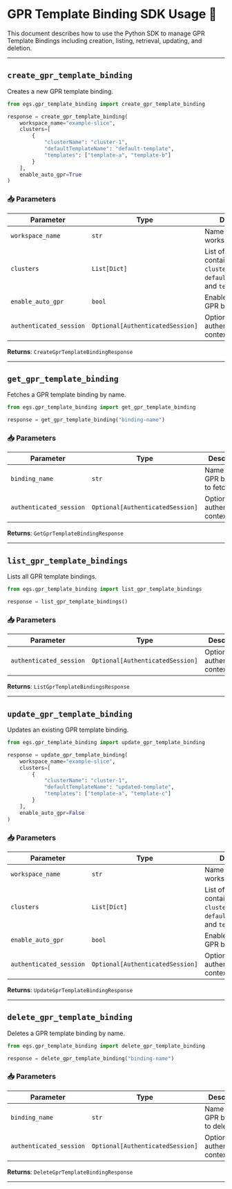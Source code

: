 # GPR Template Binding SDK Usage 📘

This document describes how to use the Python SDK to manage GPR Template Bindings including creation, listing, retrieval, updating, and deletion.

---

## `create_gpr_template_binding`

Creates a new GPR template binding.

```python
from egs.gpr_template_binding import create_gpr_template_binding

response = create_gpr_template_binding(
    workspace_name="example-slice",
    clusters=[
        {
            "clusterName": "cluster-1",
            "defaultTemplateName": "default-template",
            "templates": ["template-a", "template-b"]
        }
    ],
    enable_auto_gpr=True
)
```

### 📥 Parameters

| Parameter           | Type        | Description |
|---------------------|-------------|-------------|
| `workspace_name`    | `str`       | Name of the workspace or slice. |
| `clusters`          | `List[Dict]`| List of clusters, each containing `clusterName`, `defaultTemplateName`, and `templates`. |
| `enable_auto_gpr`   | `bool`      | Enable automatic GPR binding. |
| `authenticated_session` | `Optional[AuthenticatedSession]` | Optional authentication context. |

**Returns**: `CreateGprTemplateBindingResponse`

---

## `get_gpr_template_binding`

Fetches a GPR template binding by name.

```python
from egs.gpr_template_binding import get_gpr_template_binding

response = get_gpr_template_binding("binding-name")
```

### 📥 Parameters

| Parameter             | Type   | Description |
|-----------------------|--------|-------------|
| `binding_name`        | `str`  | Name of the GPR binding to fetch. |
| `authenticated_session` | `Optional[AuthenticatedSession]` | Optional authentication context. |

**Returns**: `GetGprTemplateBindingResponse`

---

## `list_gpr_template_bindings`

Lists all GPR template bindings.

```python
from egs.gpr_template_binding import list_gpr_template_bindings

response = list_gpr_template_bindings()
```

### 📥 Parameters

| Parameter               | Type   | Description |
|-------------------------|--------|-------------|
| `authenticated_session` | `Optional[AuthenticatedSession]` | Optional authentication context. |

**Returns**: `ListGprTemplateBindingsResponse`

---

## `update_gpr_template_binding`

Updates an existing GPR template binding.

```python
from egs.gpr_template_binding import update_gpr_template_binding

response = update_gpr_template_binding(
    workspace_name="example-slice",
    clusters=[
        {
            "clusterName": "cluster-1",
            "defaultTemplateName": "updated-template",
            "templates": ["template-a", "template-c"]
        }
    ],
    enable_auto_gpr=False
)
```

### 📥 Parameters

| Parameter           | Type        | Description |
|---------------------|-------------|-------------|
| `workspace_name`    | `str`       | Name of the workspace or slice. |
| `clusters`          | `List[Dict]`| List of clusters, each containing `clusterName`, `defaultTemplateName`, and `templates`. |
| `enable_auto_gpr`   | `bool`      | Enable automatic GPR binding. |
| `authenticated_session` | `Optional[AuthenticatedSession]` | Optional authentication context. |

**Returns**: `UpdateGprTemplateBindingResponse`

---

## `delete_gpr_template_binding`

Deletes a GPR template binding by name.

```python
from egs.gpr_template_binding import delete_gpr_template_binding

response = delete_gpr_template_binding("binding-name")
```

### 📥 Parameters

| Parameter             | Type   | Description |
|-----------------------|--------|-------------|
| `binding_name`        | `str`  | Name of the GPR binding to delete. |
| `authenticated_session` | `Optional[AuthenticatedSession]` | Optional authentication context. |

**Returns**: `DeleteGprTemplateBindingResponse`

---
